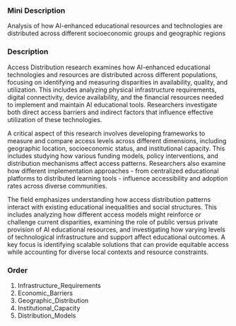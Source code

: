 ### Mini Description

Analysis of how AI-enhanced educational resources and technologies are distributed across different socioeconomic groups and geographic regions

### Description

Access Distribution research examines how AI-enhanced educational technologies and resources are distributed across different populations, focusing on identifying and measuring disparities in availability, quality, and utilization. This includes analyzing physical infrastructure requirements, digital connectivity, device availability, and the financial resources needed to implement and maintain AI educational tools. Researchers investigate both direct access barriers and indirect factors that influence effective utilization of these technologies.

A critical aspect of this research involves developing frameworks to measure and compare access levels across different dimensions, including geographic location, socioeconomic status, and institutional capacity. This includes studying how various funding models, policy interventions, and distribution mechanisms affect access patterns. Researchers also examine how different implementation approaches - from centralized educational platforms to distributed learning tools - influence accessibility and adoption rates across diverse communities.

The field emphasizes understanding how access distribution patterns interact with existing educational inequalities and social structures. This includes analyzing how different access models might reinforce or challenge current disparities, examining the role of public versus private provision of AI educational resources, and investigating how varying levels of technological infrastructure and support affect educational outcomes. A key focus is identifying scalable solutions that can provide equitable access while accounting for diverse local contexts and resource constraints.

### Order

1. Infrastructure_Requirements
2. Economic_Barriers
3. Geographic_Distribution
4. Institutional_Capacity
5. Distribution_Models
